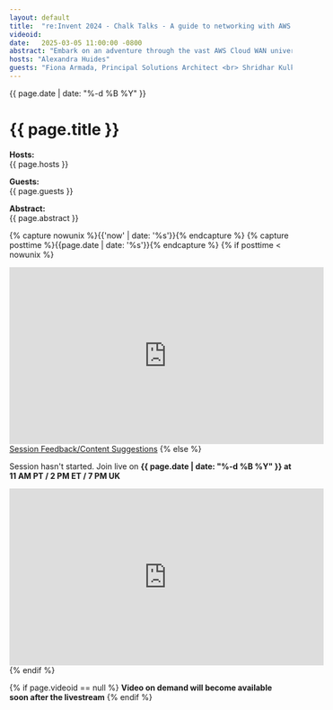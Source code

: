 ```yaml
---
layout: default
title:  "re:Invent 2024 - Chalk Talks - A guide to networking with AWS Cloud WAN "
videoid: 
date:   2025-03-05 11:00:00 -0800
abstract: "Embark on an adventure through the vast AWS Cloud WAN universe! From single-region greenfield explorations to multi-region global conquests, explore network segmentation, service insertion, AWS Direct Connect, and SD-WAN integration with Tuneless Connect. Discover the ultimate question: AWS Transit Gateway or AWS Cloud WAN? Packed with real-world case studies and insights from seasoned experts, this mind-bending yet engaging session delivers a healthy dose of humor and networking puns. Don't panic, just network like a pro as we guide you through the dos and don'ts of these powerful AWS services. Get ready for an out-of-this-world networking experience!"
hosts: "Alexandra Huides"
guests: "Fiona Armada, Principal Solutions Architect <br> Shridhar Kulkarni, Principal Product Manager, Cloud WAN"
---
```

<div class="content-area">
  <span class="date">{{ page.date | date: "%-d %B %Y" }}</span>

  <h1>{{ page.title }}</h1>

  <p><b>Hosts:</b><br>{{ page.hosts }}</p>
  <p><b>Guests:</b><br>{{ page.guests }}</p>
  <div class="abstract">
    <b>Abstract:</b><br>{{ page.abstract }}
  </div>

  {% capture nowunix %}{{'now' | date: '%s'}}{% endcapture %}
  {% capture posttime %}{{page.date | date: '%s'}}{% endcapture %}
  {% if posttime < nowunix %}   
    <div class="video-container">
      <iframe src="https://player.twitch.tv/?video={{ page.videoid }}&parent=www.theroutingloop.net&parent=127.0.0.1&autoplay=false" height="315" width="560" allowfullscreen="" frameborder="0"></iframe>
    </div>
    <a href="https://pulse.aws/survey/6ONETCNV" class="button">Session Feedback/Content Suggestions</a>
  {% else %}
    <p>Session hasn't started. Join live on <b>{{ page.date | date: "%-d %B %Y" }} at 11 AM PT / 2 PM ET / 7 PM UK</b></p>
    <div class="video-container">
      <iframe src="https://player.twitch.tv/?channel=aws&parent=www.theroutingloop.net&parent=127.0.0.1&autoplay=false" height="315" width="560" allowfullscreen="" frameborder="0"></iframe>
    </div>
  {% endif %}

  {% if page.videoid == null %}
    <b>Video on demand will become available soon after the livestream</b>
  {% endif %}
</div>
